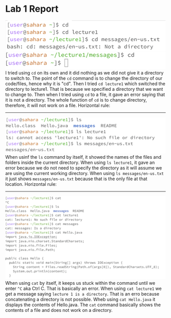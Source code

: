# Lab 1 Report
![Image](Lab1CD.png)
![Image](Lab1CD2.png)
I tried using `cd` on its own and it did nothing as we did not give it a directory to switch to. The point of the `cd` command is to change the directory of our code/files, hence why it is "cd".
Then I tried `cd lecture1` which switched the directory to lecture1. That is because we specified a directory that we want to change to. 
Then when I tried using `cd` to a file, it gave an error saying that it is not a directory. The whole function of `cd` is to change directory, therefore, it will not work on a file. 
Horizontal rule:

***
![Image](Lab1LS.png)
When usinf the `ls` command by itself, it showed the names of the files and folders inside the current directory.
When using `ls lecture1`, it gave an error because we do not need to specify the directory as it will assume we are using the current working directory.
When using `ls messages/en-us.txt` it just shows `messages/en-us.txt` because that is the only file at that location. 
Horizontal rule:

***
![Image](Lab1Cat.png)
When using `cat` by itself, it keeps us stuck within the command until we enter `^C` aka Ctrl C. That is basically an error.
When using `cat lecture1` we get a message saying `lecture 1 is a directory`. That is an erro because concatenating a directory is not possible. 
Wheb using `cat Hello.java` it displays the contents of Hello.java. 
The `cat` command basically shows the contents of a file and does not work on a directory. 
